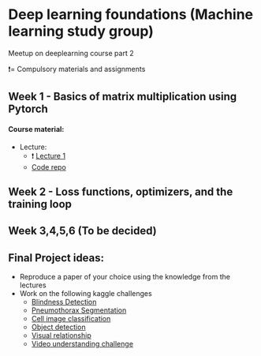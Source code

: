 # Deep learning foundations (Machine learning study group)
Meetup on deeplearning course part 2

:exclamation:= Compulsory materials and assignments


## Week 1 - Basics of matrix multiplication using Pytorch
#### Course material: 
- Lecture:
  - :exclamation: [Lecture 1 ](https://course.fast.ai/videos/?lesson=8) 
  - [Code repo](https://github.com/fastai/course-v3)

## Week 2 -  Loss functions, optimizers, and the training loop
## Week 3,4,5,6 (To be decided)

## Final Project ideas:

- Reproduce a paper of your choice using the knowledge from the lectures
- Work on the following kaggle challenges
  - [Blindness Detection](https://www.kaggle.com/c/aptos2019-blindness-detection)
  - [Pneumothorax Segmentation](https://www.kaggle.com/c/siim-acr-pneumothorax-segmentation)
  - [Cell image classification](https://www.kaggle.com/c/recursion-cellular-image-classification)
  - [Object detection](https://www.kaggle.com/c/open-images-2019-object-detection)
  - [Visual relationship](https://www.kaggle.com/c/open-images-2019-visual-relationship)
  - [Video understanding challenge](https://www.kaggle.com/c/youtube8m-2019)
